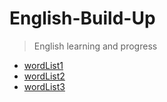 # English-Build-Up

> English learning and progress

- [wordList1](./words/wordList1.md)
- [wordList2](./words/wordList2.md)
- [wordList3](./words/wordList3.md)
